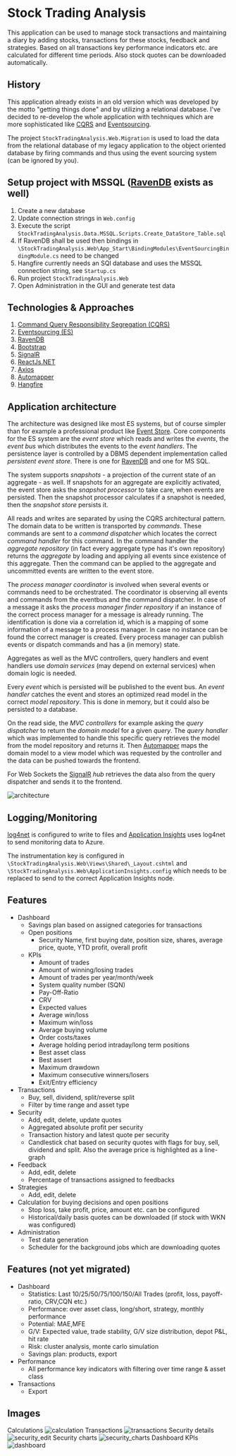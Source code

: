 Stock Trading Analysis
=====================================
This application can be used to manage stock transactions and maintaining a diary by adding stocks, transactions for these stocks, feedback and strategies. Based on all transactions key performance indicators etc. are calculated for different time periods. Also stock quotes can be downloaded automatically.


History
--------------
This application already exists in an old version which was developed by the motto "getting things done" and by utilizing a relational database. I've decided to re-develop the whole application with techniques which are more sophisticated like [CQRS](https://martinfowler.com/bliki/CQRS.html) and [Eventsourcing](https://martinfowler.com/eaaDev/EventSourcing.html).

The project `StockTradingAnalysis.Web.Migration` is used to load the data from the relational database of my legacy application to the object oriented database by firing commands and thus using the event sourcing system (can be ignored by you).

Setup project with MSSQL ([RavenDB](https://ravendb.net/) exists as well)
--------------
1. Create a new database
2. Update connection strings in `Web.config`
3. Execute the script `StockTradingAnalysis.Data.MSSQL.Scripts.Create_DataStore_Table.sql`
4. If RavenDB shall be used then bindings in `\StockTradingAnalysis.Web\App_Start\BindingModules\EventSourcingBindingModule.cs` need to be changed
5. Hangfire currently needs an SQl database and uses the MSSQL connection string, see `Startup.cs`
6. Run project `StockTradingAnalysis.Web`
7. Open Administration in the GUI and generate test data

Technologies & Approaches
--------------
1. [Command Query Responsibility Segregation (CQRS)](https://martinfowler.com/bliki/CQRS.html)
2. [Eventsourcing (ES)](https://martinfowler.com/eaaDev/EventSourcing.html)
3. [RavenDB](https://ravendb.net/)
4. [Bootstrap](https://getbootstrap.com/)
5. [SignalR](https://www.asp.net/signalr/)
6. [ReactJs.NET](https://reactjs.net/)
7. [Axios](https://github.com/axios/axios)
8. [Automapper](http://automapper.org/)
9. [Hangfire](https://www.hangfire.io/)

Application architecture
--------------
The architecture was designed like most ES systems, but of course simpler than for example a professional product like [Event Store](https://eventstore.org/). Core components for the ES system are the _event store_ which reads and writes the _events_, the _event bus_ which distributes the events to the _event handlers_. The persistence layer is controlled by a DBMS dependent implementation called _persistent event store_. There is one for [RavenDB](https://ravendb.net/) and one for MS SQL.

The system supports _snapshots_ - a projection of the current state of an aggregate - as well. If snapshots for an aggregate are explicitly activated, the event store asks the _snapshot processor_ to take care, when events are persisted. Then the snapshot processor calculates if a snapshot is needed, then the _snapshot store_ persists it.

All reads and writes are separated by using the CQRS architectural pattern. The domain data to be written is transported by _commands_. These commands are sent to a _command dispatcher_ which locates the correct _command handler_ for this command. In the command handler the _aggregate repository_ (in fact every aggregate type has it's own repository) returns the _aggregate_ by loading and applying all events since existence of this aggregate. Then the command can be applied to the aggregate and uncommitted events are written to the event store.

The _process manager coordinator_ is involved when several events or commands need to be orchestrated. The coordinator is observing all events and commands from the eventbus and the command dispatcher. In case of a message it asks the _process manager finder repository_ if an instance of the correct process manager for a message is already running. The identification is done via a correlation id, which is a mapping of some information of a message to a process manager. In case no instance can be found the correct manager is created. Every process manager can publish events or dispatch commands and has a (in memory) state.

Aggregates as well as the MVC controllers, query handlers and event handlers use _domain services_ (may depend on external services) when domain logic is needed.

Every _event_ which is persisted will be published to the event bus. An _event handler_ catches the event and stores an optimized read model in the correct _model repository_. This is done in memory, but it could also be persisted to a database.

On the read side, the _MVC controllers_ for example asking the _query dispatcher_ to return the _domain model_ for a given _query_. The _query handler_ which was implemented to handle this specific query retrieves the model from the model repository and returns it. Then [Automapper](http://automapper.org/) maps the domain model to a view model which was requested by the controller and the data can be pushed towards the frontend.

For Web Sockets the [SignalR](https://www.asp.net/signalr) _hub_ retrieves the data also from the query dispatcher and sends it to the frontend.  

![architecture](https://user-images.githubusercontent.com/29073072/36641270-43c14cd2-1a2d-11e8-8cf6-d13aff801738.png)

Logging/Monitoring
--------------
[log4net](https://logging.apache.org/log4net/) is configured to write to files and [Application Insights](https://azure.microsoft.com/de-de/services/monitor/) uses log4net to send monitoring data to Azure.

The instrumentation key is configured in `\StockTradingAnalysis.Web\Views\Shared\_Layout.cshtml` and `\StockTradingAnalysis.Web\ApplicationInsights.config` which needs to be replaced to send to the correct Application Insights node.

Features
--------------
* Dashboard
  * Savings plan based on assigned categories for transactions
  * Open positions
    * Security Name, first buying date, position size, shares, average price, quote, YTD profit, overall profit
  * KPIs
    * Amount of trades
    * Amount of winning/losing trades
    * Amount of trades per year/month/week
    * System quality number (SQN)
    * Pay-Off-Ratio
    * CRV
    * Expected values
    * Average win/loss
    * Maximum win/loss
    * Average buying volume
    * Order costs/taxes
    * Average holding period intraday/long term positions
    * Best asset class
    * Best assert
    * Maximum drawdown
    * Maximum consecutive winners/losers
    * Exit/Entry efficiency  
* Transactions
  * Buy, sell, dividend, split/reverse split
  * Filter by time range and asset type
* Security
  * Add, edit, delete, update quotes
  * Aggregated absolute profit per security
  * Transaction history and latest quote per security
  * Candlestick chat based on security quotes with flags for buy, sell, dividend and split. Also the average price is highlighted as a line-graph
* Feedback
  * Add, edit, delete
  * Percentage of transactions assigned to feedbacks
* Strategies
  * Add, edit, delete
* Calculation for buying decisions and open positions
  * Stop loss, take profit, price, amount etc. can be configured
  * Historical/daily basis quotes can be downloaded (if stock with WKN was configured)
* Administration
  * Test data generation
  * Scheduler for the background jobs which are downloading quotes

Features (not yet migrated)
--------------
* Dashboard
  * Statistics: Last 10/25/50/75/100/150/All Trades (profit, loss, payoff-ratio, CRV,CQN etc.)
  * Performance: over asset class, long/short, strategy, monthly performance
  * Potential: MAE,MFE
  * G/V: Expected value, trade stability, G/V size distribution, depot P&L, hit rate
  * Risk: cluster analysis, monte carlo simulation
  * Savings plan: products, export
* Performance
  * All performance key indicators with filtering over time range & asset class
* Transactions  
  * Export

Images
--------------
Calculations
![calculation](https://user-images.githubusercontent.com/29073072/35777955-055ff46a-09b7-11e8-9ec1-3704a4aca895.png)
Transactions
![transactions](https://user-images.githubusercontent.com/29073072/36640980-db2b004a-1a28-11e8-8a62-7b58b1fdf399.png)
Security details
![security_edit](https://user-images.githubusercontent.com/29073072/36342219-6027b808-13fb-11e8-8c34-3f6b8ddf8ffd.png)
Security charts
![security_charts](https://user-images.githubusercontent.com/29073072/36342220-61e068e8-13fb-11e8-830d-ad3fa23c1c44.png)
Dashboard KPIs
![dashboard](https://user-images.githubusercontent.com/29073072/39958239-941bd620-5600-11e8-8979-58e4cf8aedfe.png)
